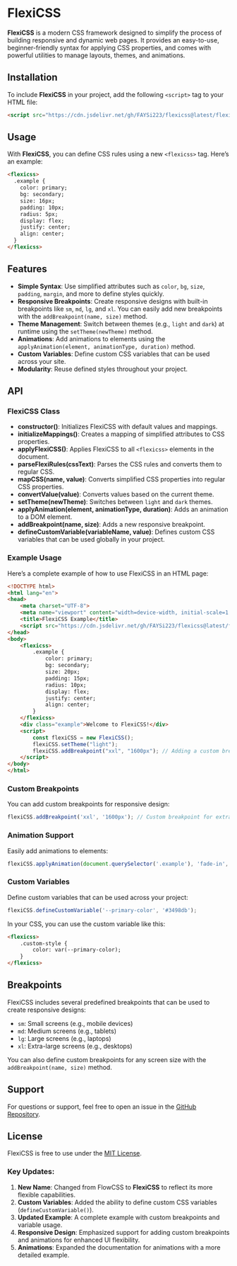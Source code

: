 

# FlexiCSS

**FlexiCSS** is a modern CSS framework designed to simplify the process of building responsive and dynamic web pages. It provides an easy-to-use, beginner-friendly syntax for applying CSS properties, and comes with powerful utilities to manage layouts, themes, and animations.

## Installation

To include **FlexiCSS** in your project, add the following `<script>` tag to your HTML file:

```html
<script src="https://cdn.jsdelivr.net/gh/FAYSi223/flexicss@latest/flexicss.js"></script>
```

## Usage

With **FlexiCSS**, you can define CSS rules using a new `<flexicss>` tag. Here’s an example:

```html
<flexicss>
  .example {
    color: primary;
    bg: secondary;
    size: 16px;
    padding: 10px;
    radius: 5px;
    display: flex;
    justify: center;
    align: center;
  }
</flexicss>
```

## Features

- **Simple Syntax**: Use simplified attributes such as `color`, `bg`, `size`, `padding`, `margin`, and more to define styles quickly.
- **Responsive Breakpoints**: Create responsive designs with built-in breakpoints like `sm`, `md`, `lg`, and `xl`. You can easily add new breakpoints with the `addBreakpoint(name, size)` method.
- **Theme Management**: Switch between themes (e.g., `light` and `dark`) at runtime using the `setTheme(newTheme)` method.
- **Animations**: Add animations to elements using the `applyAnimation(element, animationType, duration)` method.
- **Custom Variables**: Define custom CSS variables that can be used across your site.
- **Modularity**: Reuse defined styles throughout your project.

## API

### FlexiCSS Class

- **constructor()**: Initializes FlexiCSS with default values and mappings.
- **initializeMappings()**: Creates a mapping of simplified attributes to CSS properties.
- **applyFlexiCSS()**: Applies FlexiCSS to all `<flexicss>` elements in the document.
- **parseFlexiRules(cssText)**: Parses the CSS rules and converts them to regular CSS.
- **mapCSS(name, value)**: Converts simplified CSS properties into regular CSS properties.
- **convertValue(value)**: Converts values based on the current theme.
- **setTheme(newTheme)**: Switches between `light` and `dark` themes.
- **applyAnimation(element, animationType, duration)**: Adds an animation to a DOM element.
- **addBreakpoint(name, size)**: Adds a new responsive breakpoint.
- **defineCustomVariable(variableName, value)**: Defines custom CSS variables that can be used globally in your project.

### Example Usage

Here’s a complete example of how to use FlexiCSS in an HTML page:

```html
<!DOCTYPE html>
<html lang="en">
<head>
    <meta charset="UTF-8">
    <meta name="viewport" content="width=device-width, initial-scale=1.0">
    <title>FlexiCSS Example</title>
    <script src="https://cdn.jsdelivr.net/gh/FAYSi223/flexicss@latest/flexicss.js"></script>
</head>
<body>
    <flexicss>
        .example {
            color: primary;
            bg: secondary;
            size: 20px;
            padding: 15px;
            radius: 10px;
            display: flex;
            justify: center;
            align: center;
        }
    </flexicss>
    <div class="example">Welcome to FlexiCSS!</div>
    <script>
        const flexiCSS = new FlexiCSS();
        flexiCSS.setTheme("light");
        flexiCSS.addBreakpoint("xxl", "1600px"); // Adding a custom breakpoint
    </script>
</body>
</html>
```

### Custom Breakpoints

You can add custom breakpoints for responsive design:

```javascript
flexiCSS.addBreakpoint('xxl', '1600px'); // Custom breakpoint for extra-large screens
```

### Animation Support

Easily add animations to elements:

```javascript
flexiCSS.applyAnimation(document.querySelector('.example'), 'fade-in', '2s');
```

### Custom Variables

Define custom variables that can be used across your project:

```javascript
flexiCSS.defineCustomVariable('--primary-color', '#3498db');
```

In your CSS, you can use the custom variable like this:

```html
<flexicss>
    .custom-style {
        color: var(--primary-color);
    }
</flexicss>
```

## Breakpoints

FlexiCSS includes several predefined breakpoints that can be used to create responsive designs:

- `sm`: Small screens (e.g., mobile devices)
- `md`: Medium screens (e.g., tablets)
- `lg`: Large screens (e.g., laptops)
- `xl`: Extra-large screens (e.g., desktops)

You can also define custom breakpoints for any screen size with the `addBreakpoint(name, size)` method.

## Support

For questions or support, feel free to open an issue in the [GitHub Repository](https://github.com/FAYSi223/flexicss).

## License

FlexiCSS is free to use under the [MIT License](https://opensource.org/licenses/MIT).


### Key Updates:
1. **New Name**: Changed from FlowCSS to **FlexiCSS** to reflect its more flexible capabilities.
2. **Custom Variables**: Added the ability to define custom CSS variables (`defineCustomVariable()`).
3. **Updated Example**: A complete example with custom breakpoints and variable usage.
4. **Responsive Design**: Emphasized support for adding custom breakpoints and animations for enhanced UI flexibility.
5. **Animations**: Expanded the documentation for animations with a more detailed example.
